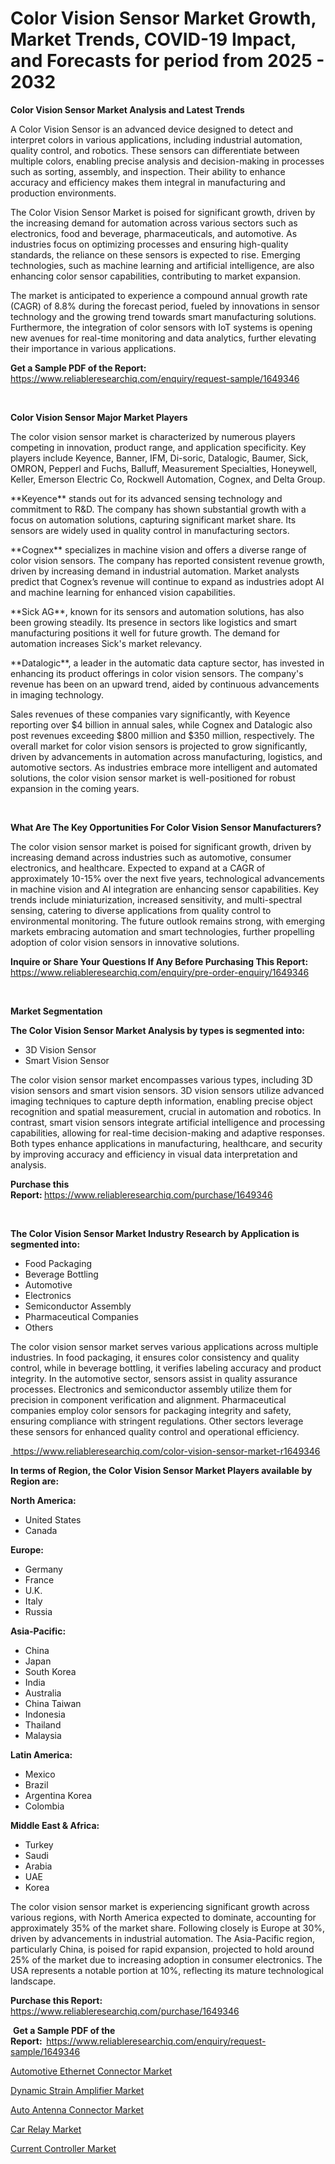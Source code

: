 <p><h1>Color Vision Sensor Market Growth, Market Trends, COVID-19 Impact, and Forecasts for period from 2025 - 2032</h1></p><p><strong>Color Vision Sensor Market Analysis and Latest Trends</strong></p>
<p><p>A Color Vision Sensor is an advanced device designed to detect and interpret colors in various applications, including industrial automation, quality control, and robotics. These sensors can differentiate between multiple colors, enabling precise analysis and decision-making in processes such as sorting, assembly, and inspection. Their ability to enhance accuracy and efficiency makes them integral in manufacturing and production environments.</p><p>The Color Vision Sensor Market is poised for significant growth, driven by the increasing demand for automation across various sectors such as electronics, food and beverage, pharmaceuticals, and automotive. As industries focus on optimizing processes and ensuring high-quality standards, the reliance on these sensors is expected to rise. Emerging technologies, such as machine learning and artificial intelligence, are also enhancing color sensor capabilities, contributing to market expansion.</p><p>The market is anticipated to experience a compound annual growth rate (CAGR) of 8.8% during the forecast period, fueled by innovations in sensor technology and the growing trend towards smart manufacturing solutions. Furthermore, the integration of color sensors with IoT systems is opening new avenues for real-time monitoring and data analytics, further elevating their importance in various applications.</p></p>
<p><strong>Get a Sample PDF of the Report:&nbsp;</strong> <a href="https://www.reliableresearchiq.com/enquiry/request-sample/1649346?utm_campaign=104&utm_medium=2&utm_source=Github&utm_content=ia&utm_term=06042025&utm_id=color-vision-sensor">https://www.reliableresearchiq.com/enquiry/request-sample/1649346</a></p>
<p>&nbsp;</p>
<p><strong>Color Vision Sensor Major Market Players</strong></p>
<p><p>The color vision sensor market is characterized by numerous players competing in innovation, product range, and application specificity. Key players include Keyence, Banner, IFM, Di-soric, Datalogic, Baumer, Sick, OMRON, Pepperl and Fuchs, Balluff, Measurement Specialties, Honeywell, Keller, Emerson Electric Co, Rockwell Automation, Cognex, and Delta Group.</p><p>**Keyence** stands out for its advanced sensing technology and commitment to R&D. The company has shown substantial growth with a focus on automation solutions, capturing significant market share. Its sensors are widely used in quality control in manufacturing sectors.</p><p>**Cognex** specializes in machine vision and offers a diverse range of color vision sensors. The company has reported consistent revenue growth, driven by increasing demand in industrial automation. Market analysts predict that Cognex’s revenue will continue to expand as industries adopt AI and machine learning for enhanced vision capabilities.</p><p>**Sick AG**, known for its sensors and automation solutions, has also been growing steadily. Its presence in sectors like logistics and smart manufacturing positions it well for future growth. The demand for automation increases Sick's market relevancy.</p><p>**Datalogic**, a leader in the automatic data capture sector, has invested in enhancing its product offerings in color vision sensors. The company's revenue has been on an upward trend, aided by continuous advancements in imaging technology.</p><p>Sales revenues of these companies vary significantly, with Keyence reporting over $4 billion in annual sales, while Cognex and Datalogic also post revenues exceeding $800 million and $350 million, respectively. The overall market for color vision sensors is projected to grow significantly, driven by advancements in automation across manufacturing, logistics, and automotive sectors. As industries embrace more intelligent and automated solutions, the color vision sensor market is well-positioned for robust expansion in the coming years.</p></p>
<p>&nbsp;</p>
<p><strong>What Are The Key Opportunities For Color Vision Sensor Manufacturers?</strong></p>
<p><p>The color vision sensor market is poised for significant growth, driven by increasing demand across industries such as automotive, consumer electronics, and healthcare. Expected to expand at a CAGR of approximately 10-15% over the next five years, technological advancements in machine vision and AI integration are enhancing sensor capabilities. Key trends include miniaturization, increased sensitivity, and multi-spectral sensing, catering to diverse applications from quality control to environmental monitoring. The future outlook remains strong, with emerging markets embracing automation and smart technologies, further propelling adoption of color vision sensors in innovative solutions.</p></p>
<p><strong>Inquire or Share Your Questions If Any Before Purchasing This Report:</strong> <a href="https://www.reliableresearchiq.com/enquiry/pre-order-enquiry/1649346?utm_campaign=104&utm_medium=2&utm_source=Github&utm_content=ia&utm_term=06042025&utm_id=color-vision-sensor">https://www.reliableresearchiq.com/enquiry/pre-order-enquiry/1649346</a></p>
<p>&nbsp;</p>
<p><strong>Market Segmentation</strong></p>
<p><strong>The Color Vision Sensor Market Analysis by types is segmented into:</strong></p>
<p><ul><li>3D Vision Sensor</li><li>Smart Vision Sensor</li></ul></p>
<p><p>The color vision sensor market encompasses various types, including 3D vision sensors and smart vision sensors. 3D vision sensors utilize advanced imaging techniques to capture depth information, enabling precise object recognition and spatial measurement, crucial in automation and robotics. In contrast, smart vision sensors integrate artificial intelligence and processing capabilities, allowing for real-time decision-making and adaptive responses. Both types enhance applications in manufacturing, healthcare, and security by improving accuracy and efficiency in visual data interpretation and analysis.</p></p>
<p><strong>Purchase this Report:&nbsp;</strong><a href="https://www.reliableresearchiq.com/purchase/1649346?utm_campaign=104&utm_medium=2&utm_source=Github&utm_content=ia&utm_term=06042025&utm_id=color-vision-sensor">https://www.reliableresearchiq.com/purchase/1649346</a></p>
<p>&nbsp;</p>
<p><strong>The Color Vision Sensor Market Industry Research by Application is segmented into:</strong></p>
<p><ul><li>Food Packaging</li><li>Beverage Bottling</li><li>Automotive</li><li>Electronics</li><li>Semiconductor Assembly</li><li>Pharmaceutical Companies</li><li>Others</li></ul></p>
<p><p>The color vision sensor market serves various applications across multiple industries. In food packaging, it ensures color consistency and quality control, while in beverage bottling, it verifies labeling accuracy and product integrity. In the automotive sector, sensors assist in quality assurance processes. Electronics and semiconductor assembly utilize them for precision in component verification and alignment. Pharmaceutical companies employ color sensors for packaging integrity and safety, ensuring compliance with stringent regulations. Other sectors leverage these sensors for enhanced quality control and operational efficiency.</p></p>
<p><a href="https://www.reliableresearchiq.com/color-vision-sensor-market-r1649346?utm_campaign=104&utm_medium=2&utm_source=Github&utm_content=ia&utm_term=06042025&utm_id=color-vision-sensor">&nbsp;https://www.reliableresearchiq.com/color-vision-sensor-market-r1649346</a></p>
<p><strong>In terms of Region, the Color Vision Sensor Market Players available by Region are:</strong></p>
<p>
    <p> <strong> North America: </strong>
        <ul>
            <li>United States</li>
            <li>Canada</li>
        </ul>
        </p> 
    <p> <strong> Europe: </strong>
        <ul>
            <li>Germany</li>
            <li>France</li>
            <li>U.K.</li>
            <li>Italy</li>
            <li>Russia</li>
        </ul>
        </p> 
    <p> <strong> Asia-Pacific: </strong>
        <ul>
            <li>China</li>
            <li>Japan</li>
            <li>South Korea</li>
            <li>India</li>
            <li>Australia</li>
            <li>China Taiwan</li>
            <li>Indonesia</li>
            <li>Thailand</li>
            <li>Malaysia</li>
        </ul>
        </p> 
    <p> <strong> Latin America: </strong>
        <ul>
            <li>Mexico</li>
            <li>Brazil</li>
            <li>Argentina Korea</li>
            <li>Colombia</li>
        </ul>
        </p> 
    <p> <strong> Middle East & Africa: </strong>
        <ul>
            <li>Turkey</li>
            <li>Saudi</li>
            <li>Arabia</li>
            <li>UAE</li>
            <li>Korea</li>
        </ul>
    </p>
    </p>
<p><p>The color vision sensor market is experiencing significant growth across various regions, with North America expected to dominate, accounting for approximately 35% of the market share. Following closely is Europe at 30%, driven by advancements in industrial automation. The Asia-Pacific region, particularly China, is poised for rapid expansion, projected to hold around 25% of the market due to increasing adoption in consumer electronics. The USA represents a notable portion at 10%, reflecting its mature technological landscape.</p></p>
<p><strong>Purchase this Report: </strong><a href="https://www.reliableresearchiq.com/purchase/1649346?utm_campaign=104&utm_medium=2&utm_source=Github&utm_content=ia&utm_term=06042025&utm_id=color-vision-sensor">https://www.reliableresearchiq.com/purchase/1649346</a></p>
<p>&nbsp;<strong>Get a Sample PDF of the Report:&nbsp;&nbsp;</strong><a href="https://www.reliableresearchiq.com/enquiry/request-sample/1649346?utm_campaign=104&utm_medium=2&utm_source=Github&utm_content=ia&utm_term=06042025&utm_id=color-vision-sensor">https://www.reliableresearchiq.com/enquiry/request-sample/1649346</a></p>
<p><strong></strong></p>
<p><p><a href="https://github.com/hoppeellia6b/Market-Research-Report-List-1/blob/main/automotive-ethernet-connector-market.md?utm_campaign=104&utm_medium=2&utm_source=Github&utm_content=ia&utm_term=06042025&utm_id=color-vision-sensor">Automotive Ethernet Connector Market</a></p><p><a href="https://github.com/cavushjla/Market-Research-Report-List-1/blob/main/dynamic-strain-amplifier-market.md?utm_campaign=104&utm_medium=2&utm_source=Github&utm_content=ia&utm_term=06042025&utm_id=color-vision-sensor">Dynamic Strain Amplifier Market</a></p><p><a href="https://github.com/kleyderoomes/Market-Research-Report-List-1/blob/main/auto-antenna-connector-market.md?utm_campaign=104&utm_medium=2&utm_source=Github&utm_content=ia&utm_term=06042025&utm_id=color-vision-sensor">Auto Antenna Connector Market</a></p><p><a href="https://github.com/nedzazollo74/Market-Research-Report-List-1/blob/main/car-relay-market.md?utm_campaign=104&utm_medium=2&utm_source=Github&utm_content=ia&utm_term=06042025&utm_id=color-vision-sensor">Car Relay Market</a></p><p><a href="https://github.com/evraltandre36/Market-Research-Report-List-1/blob/main/current-controller-market.md?utm_campaign=104&utm_medium=2&utm_source=Github&utm_content=ia&utm_term=06042025&utm_id=color-vision-sensor">Current Controller Market</a></p></p>
